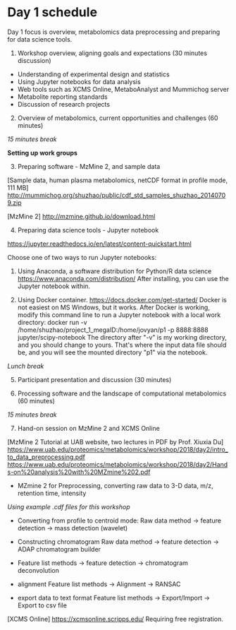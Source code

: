 # Day 1 schedule

Day 1 focus is overview, metabolomics data preprocessing and preparing for data science tools.

1. Workshop overview, aligning goals and expectations (30 minutes discussion)

  - Understanding of experimental design and statistics
  - Using Jupyter notebooks for data analysis
  - Web tools such as XCMS Online, MetaboAnalyst and Mummichog server
  - Metabolite reporting standards
  - Discussion of research projects

2. Overview of metabolomics, current opportunities and challenges (60 minutes)


*15 minutes break*

**Setting up work groups**

3. Preparing software - MzMine 2, and sample data

[Sample data, human plasma metabolomics, netCDF format in profile mode, 111 MB]
http://mummichog.org/shuzhao/public/cdf_std_samples_shuzhao_20140709.zip

[MzMine 2]
http://mzmine.github.io/download.html


4. Preparing data science tools - Jupyter notebook

https://jupyter.readthedocs.io/en/latest/content-quickstart.html

Choose one of two ways to run Jupyter notebooks:

1) Using Anaconda, a software distribution for Python/R data science
https://www.anaconda.com/distribution/
After installing, you can use the Jupyter notebook within.

2) Using Docker container.
https://docs.docker.com/get-started/
Docker is not easiest on MS Windows, but it works. After Docker is working, modify this command line to run a Jupyter notebook with a local work directory:
docker run -v /home/shuzhao/project_1_megaID:/home/jovyan/p1 -p 8888:8888 jupyter/scipy-notebook
The directory after "-v" is my working directory, and you should change to yours. That's where the input data file should be, and you will see the mounted directory "p1" via the notebook.


*Lunch break*

5. Participant presentation and discussion (30 minutes)


6. Processing software and the landscape of computational metabolomics (60 minutes)

*15 minutes break*

7. Hand-on session on MzMine 2 and XCMS Online

[MzMine 2 Tutorial at UAB website, two lectures in PDF by Prof. Xiuxia Du]
https://www.uab.edu/proteomics/metabolomics/workshop/2018/day2/intro_to_data_preprocessing.pdf
https://www.uab.edu/proteomics/metabolomics/workshop/2018/day2/Hands-on%20analysis%20with%20MZmine%202.pdf


- MZmine 2 for Preprocessing, converting raw data to 3-D data, m/z, retention time, intensity

*Using example .cdf files for this workshop*
* Converting from profile to centroid mode:
             Raw data method -> feature detection -> mass detection (wavelet)

* Constructing chromatogram
             Raw data method -> feature detection -> ADAP chromatogram builder


* Feature list methods -> feature detection -> chromatogram deconvolution

* alignment
 Feature list methods -> Alignment -> RANSAC

* export data to text format
 Feature list methods -> Export/Import -> Export to csv file




[XCMS Online]
https://xcmsonline.scripps.edu/
Requiring free registration.

